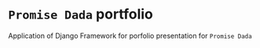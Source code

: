 `Promise Dada` portfolio
=====
Application of Django Framework for porfolio presentation for `Promise Dada`
